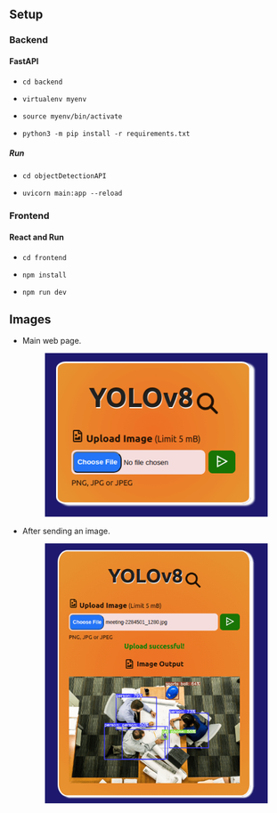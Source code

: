 ## Setup

### Backend
#### FastAPI

- `cd backend`
  
- `virtualenv myenv`

- `source myenv/bin/activate`

- `python3 -m pip install -r requirements.txt`

##### Run

- `cd objectDetectionAPI`

- `uvicorn main:app --reload`

### Frontend 
#### React and Run

- `cd frontend`

- `npm install`
  
- `npm run dev`

## Images

- Main web page.
  <p align="center">
    <img src='./images/mainPage.png' width='400px' />
  </p>

- After sending an image.
  <p align="center">
    <img src='./images/pageDetect.png' width='400px' />
  </p>
